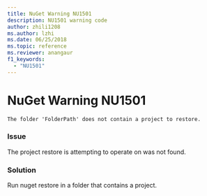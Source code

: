 ```yaml
---
title: NuGet Warning NU1501
description: NU1501 warning code
author: zhili1208
ms.author: lzhi
ms.date: 06/25/2018
ms.topic: reference
ms.reviewer: anangaur
f1_keywords: 
  - "NU1501"
---
```


# NuGet Warning NU1501

```
The folder 'FolderPath' does not contain a project to restore.
```


### Issue
The project restore is attempting to operate on was not found. 

### Solution
Run nuget restore in a folder that contains a project. 
